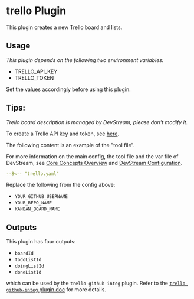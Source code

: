 # trello Plugin

This plugin creates a new Trello board and lists.

## Usage

_This plugin depends on the following two environment variables:_

- TRELLO_API_KEY
- TRELLO_TOKEN

Set the values accordingly before using this plugin.

## Tips:
_Trello board description is managed by DevStream, please don't modify it._

To create a Trello API key and token, see [here](https://trello.com/app-key).

The following content is an example of the "tool file".

For more information on the main config, the tool file and the var file of DevStream, see [Core Concepts Overview](../core-concepts/overview.md) and [DevStream Configuration](../core-concepts/config.md).

```yaml
--8<-- "trello.yaml"
```

Replace the following from the config above:

- `YOUR_GITHUB_USERNAME`
- `YOUR_REPO_NAME`
- `KANBAN_BOARD_NAME`

## Outputs

This plugin has four outputs:

- `boardId`
- `todoListId`
- `doingListId`
- `doneListId`

which can be used by the `trello-github-integ` plugin. Refer to the [`trello-github-integ` plugin doc](./trello-github-integ.md) for more details.
